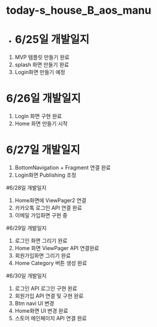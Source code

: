 # today-s_house_B_aos_manu
* # 6/25일 개발일지
1. MVP 템플릿 만들기 완료
2. splash 화면 만들기 완료
3. Login화면 만들기 예정 

# 6/26일 개발일지
1. Login 화면 구현 완료
2. Home 화면 만들기 시작


# 6/27일 개발일지
1. BottomNavigation + Fragment 연결 완료
2. Login화면 Publishing 조정

#6/28일 개발일지
1. Home화면에 ViewPager2 연결
2. 카카오톡 로그인 API 연결 완료
3. 이메일 가입화면 구현 중

#6/29일 개발일지
1. 로그인 화면 그리기 완료
2. Home 화면 ViewPager API 연결완료
3. 회원가입화면 그리기 완료
4. Home Category 버튼 생성 완료

#6/30일 개발일지
1. 로그인 API 로그인 구현 완료
2. 회원가입 API 연결 및 구현 완료
3. Btm navi UI 변경
4. Home화면 UI 변경 완료
5. 스토어 메인페이지 API 연결 완료

